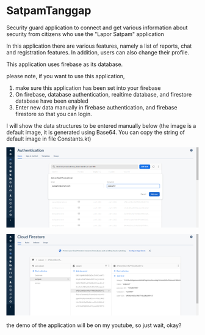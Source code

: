 # SatpamTanggap
Security guard application to connect and get various information about security from citizens who use the "Lapor Satpam" application

In this application there are various features, namely a list of reports, chat and registration features. In addition, users can also change their profile.

This application uses firebase as its database.

please note, if you want to use this application,
1. make sure this application has been set into your firebase
2. On firebase, database authentication, realtime database, and firestore database have been enabled
3. Enter new data manually in firebase authentication, and firebase firestore so that you can login.

I will show the data structures to be entered manually below
(the image is a default image, it is generated using Base64. You can copy the string of default image in file Constants.kt)

![image.png]( https://github.com/webesono/SatpamTanggap/blob/main/Screenshot%20(333).png )

![image.png]( https://github.com/webesono/SatpamTanggap/blob/main/Screenshot%20(332).png )


the demo of the application will be on my youtube, so just wait, okay?
